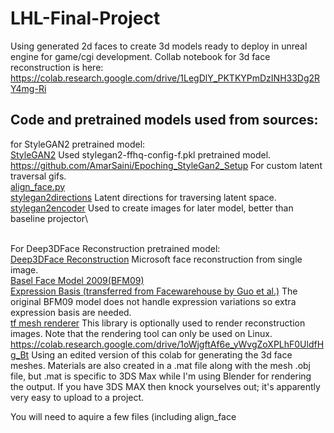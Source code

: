 # LHL-Final-Project
Using generated 2d faces to create 3d models ready to deploy in unreal engine for game/cgi development.
Collab notebook for 3d face reconstruction is here: https://colab.research.google.com/drive/1LegDlY_PKTKYPmDzINH33Dg2RY4mg-Ri


## Code and pretrained models used from sources:
for StyleGAN2 pretrained model:\
[StyleGAN2](https://github.com/NVlabs/stylegan2)   Used stylegan2-ffhq-config-f.pkl pretrained model.\
https://github.com/AmarSaini/Epoching_StyleGan2_Setup   For custom latent traversal gifs.\
[align_face.py](https://gist.github.com/lzhbrian/bde87ab23b499dd02ba4f588258f57d5)\
[stylegan2directions](https://twitter.com/robertluxemburg/status/1207087801344372736)   Latent directions for traversing latent space.\
[stylegan2encoder](https://github.com/rolux/stylegan2encoder) Used to create images for later model, better than baseline projector\


\
For Deep3DFace Reconstruction pretrained model:\
[Deep3DFace Reconstruction](https://github.com/microsoft/Deep3DFaceReconstruction)   Microsoft face reconstruction from single image.\
[Basel Face Model 2009(BFM09)](https://faces.dmi.unibas.ch/bfm/main.php?nav=1-0&id=basel_face_model)\
[Expression Basis (transferred from Facewarehouse by Guo et al.)](https://github.com/Juyong/3DFace)   The original BFM09 model does not handle expression variations so extra expression basis are needed.\
[tf mesh renderer](https://github.com/google/tf_mesh_renderer/tree/ba27ea1798f6ee8d03ddbc52f42ab4241f9328bb)   This library is optionally used to render reconstruction images. Note that the rendering tool can only be used on Linux.
https://colab.research.google.com/drive/1oWjgftAf6e_yWvgZoXPLhF0UldfHg_Bt Using an edited version of this colab for generating the 3d face meshes. Materials are also created in a .mat file along with the mesh .obj file, but .mat is specific to 3DS Max while I'm using Blender for rendering the output. If you have 3DS MAX then knock yourselves out; it's apparently very easy to upload to a project.

You will need to aquire a few files (including align_face

